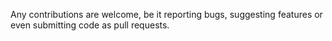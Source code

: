 Any contributions are welcome, be it reporting bugs, suggesting features or even submitting code as pull requests.
